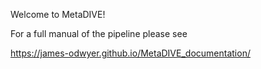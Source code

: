 Welcome to MetaDIVE! 

For a full manual of the pipeline please see

https://james-odwyer.github.io/MetaDIVE_documentation/ 
